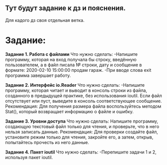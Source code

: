 ## Тут будут задание к дз и пояснения.

Для кадого дз своя отдельная ветка.

# Задание:

**Задание 1. Работа с файлами**
Что нужно сделать:
-Напишите программу, которая на вход получала бы строку, введённую пользователем, а в файл писала № строки, дату и сообщение в формате:
2020-02-10 15:00:00 продам гараж.
-При вводе слова exit программа завершает работу.

**Задание 2. Интерфейс io.Reader**
Что нужно сделать:
-Напишите программу, которая читает и выводит в консоль строки из файла, созданного в предыдущей практике, без использования ioutil. Если файл отсутствует или пуст, выведите в консоль соответствующее сообщение.
Рекомендация:
Для получения размера файла воспользуйтесь методом Stat(), который возвращает информацию о файле и ошибку.

**Задание 3. Уровни доступа**
Что нужно сделать:
Напишите программу, создающую текстовый файл только для чтения, и проверьте, что в него нельзя записать данные.
Рекомендация:
Для проверки создайте файл, установите режим только для чтения, закройте его, а затем, открыв, попытайтесь прочесть из него данные.

**Задание 4. Пакет ioutil**
Что нужно сделать:
-Перепишите задачи 1 и 2, используя пакет ioutil.